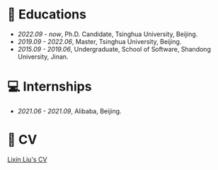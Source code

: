
# 📖 Educations
- *2022.09 - now*, Ph.D. Candidate, Tsinghua University, Beijing.
- *2019.09 - 2022.06*, Master, Tsinghua University, Beijing.
- *2015.09 - 2019.06*, Undergraduate, School of Software, Shandong University, Jinan.

<!-- # 💬 Invited Talks
- *2022.02*, Hosted MLNLP seminar \| [\[Video\]](https://www.bilibili.com/video/BV1wF411x7qh)
- *2021.06*, Audio & Speech Synthesis, Huawei internal talk
- *2021.03*, Non-autoregressive Speech Synthesis, PaperWeekly & biendata \| [\[video\]](https://www.bilibili.com/video/BV1uf4y1t7Hr/)
- *2020.12*, Non-autoregressive Speech Synthesis, Huawei Noah's Ark Lab internal talk -->

# 💻 Internships
- *2021.06 - 2021.09*, Alibaba, Beijing.

# 📇 CV
[Lixin Liu's CV](/docs/Lixin%20Liu-CV.pdf)
